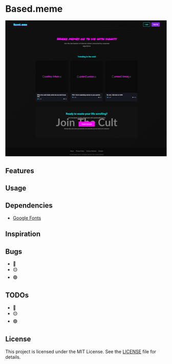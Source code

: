 # Based.meme

![Based.meme](Based.meme.png)

## Features

## Usage

## Dependencies

- [Google Fonts](https://fonts.google.com)

## Inspiration

## Bugs

- 🔴
- 🟡
- 🟢

## TODOs

- 🔴
- 🟡
- 🟢

## License

This project is licensed under the MIT License. See the [LICENSE](LICENSE) file for details.
